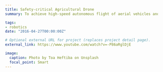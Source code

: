 ```yaml
---
title: Safety-critical Agricultural Drone
summary: To achieve high-speed autonomous flight of aerial vehicles and realize high-performance precision spraying in precision farming. Trajectories must be generated in real-time to avoid collision and be close to the reference spraying path. Because of the high navigation speed, short sensing range, and unknown environments, response time is extremely limited, making generating high-quality trajectories a significant challenge.

tags:
- robotics
date: "2016-04-27T00:00:00Z"

# Optional external URL for project (replaces project detail page).
external_link: https://www.youtube.com/watch?v=-P86aRglDjE

image:
  caption: Photo by Toa Heftiba on Unsplash
  focal_point: Smart
---
```

